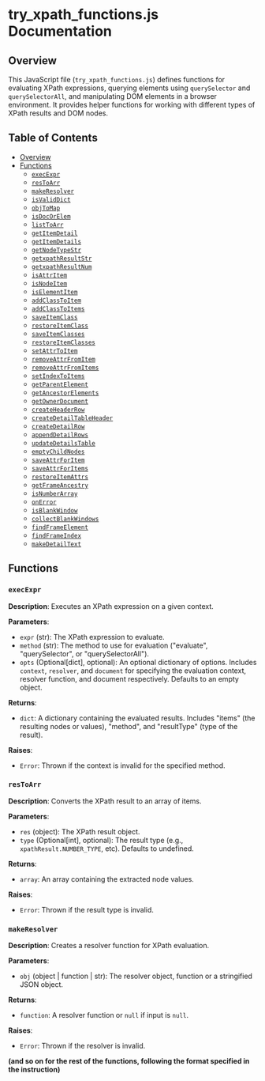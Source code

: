 # try_xpath_functions.js Documentation

## Overview

This JavaScript file (`try_xpath_functions.js`) defines functions for evaluating XPath expressions, querying elements using `querySelector` and `querySelectorAll`, and manipulating DOM elements in a browser environment.  It provides helper functions for working with different types of XPath results and DOM nodes.

## Table of Contents

* [Overview](#overview)
* [Functions](#functions)
    * [`execExpr`](#execExpr)
    * [`resToArr`](#resToArr)
    * [`makeResolver`](#makeResolver)
    * [`isValidDict`](#isValidDict)
    * [`objToMap`](#objToMap)
    * [`isDocOrElem`](#isDocOrElem)
    * [`listToArr`](#listToArr)
    * [`getItemDetail`](#getItemDetail)
    * [`getItemDetails`](#getItemDetails)
    * [`getNodeTypeStr`](#getNodeTypeStr)
    * [`getxpathResultStr`](#getxpathResultStr)
    * [`getxpathResultNum`](#getxpathResultNum)
    * [`isAttrItem`](#isAttrItem)
    * [`isNodeItem`](#isNodeItem)
    * [`isElementItem`](#isElementItem)
    * [`addClassToItem`](#addClassToItem)
    * [`addClassToItems`](#addClassToItems)
    * [`saveItemClass`](#saveItemClass)
    * [`restoreItemClass`](#restoreItemClass)
    * [`saveItemClasses`](#saveItemClasses)
    * [`restoreItemClasses`](#restoreItemClasses)
    * [`setAttrToItem`](#setAttrToItem)
    * [`removeAttrFromItem`](#removeAttrFromItem)
    * [`removeAttrFromItems`](#removeAttrFromItems)
    * [`setIndexToItems`](#setIndexToItems)
    * [`getParentElement`](#getParentElement)
    * [`getAncestorElements`](#getAncestorElements)
    * [`getOwnerDocument`](#getOwnerDocument)
    * [`createHeaderRow`](#createHeaderRow)
    * [`createDetailTableHeader`](#createDetailTableHeader)
    * [`createDetailRow`](#createDetailRow)
    * [`appendDetailRows`](#appendDetailRows)
    * [`updateDetailsTable`](#updateDetailsTable)
    * [`emptyChildNodes`](#emptyChildNodes)
    * [`saveAttrForItem`](#saveAttrForItem)
    * [`saveAttrForItems`](#saveAttrForItems)
    * [`restoreItemAttrs`](#restoreItemAttrs)
    * [`getFrameAncestry`](#getFrameAncestry)
    * [`isNumberArray`](#isNumberArray)
    * [`onError`](#onError)
    * [`isBlankWindow`](#isBlankWindow)
    * [`collectBlankWindows`](#collectBlankWindows)
    * [`findFrameElement`](#findFrameElement)
    * [`findFrameIndex`](#findFrameIndex)
    * [`makeDetailText`](#makeDetailText)


## Functions

### `execExpr`

**Description**: Executes an XPath expression on a given context.

**Parameters**:

- `expr` (str): The XPath expression to evaluate.
- `method` (str): The method to use for evaluation ("evaluate", "querySelector", or "querySelectorAll").
- `opts` (Optional[dict], optional): An optional dictionary of options.  Includes `context`, `resolver`, and `document` for specifying the evaluation context, resolver function, and document respectively. Defaults to an empty object.

**Returns**:

- `dict`: A dictionary containing the evaluated results.  Includes "items" (the resulting nodes or values), "method", and "resultType" (type of the result).

**Raises**:

- `Error`: Thrown if the context is invalid for the specified method.


### `resToArr`

**Description**: Converts the XPath result to an array of items.

**Parameters**:

- `res` (object): The XPath result object.
- `type` (Optional[int], optional): The result type (e.g., `xpathResult.NUMBER_TYPE`, etc). Defaults to undefined.

**Returns**:

- `array`: An array containing the extracted node values.

**Raises**:

- `Error`: Thrown if the result type is invalid.


### `makeResolver`

**Description**: Creates a resolver function for XPath evaluation.

**Parameters**:

- `obj` (object | function | str): The resolver object, function or a stringified JSON object.

**Returns**:

- `function`: A resolver function or `null` if input is `null`.

**Raises**:

- `Error`: Thrown if the resolver is invalid.


**(and so on for the rest of the functions, following the format specified in the instruction)**